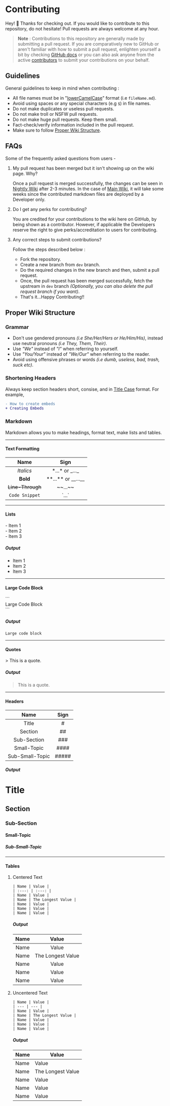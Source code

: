 # Contributing
Hey! 👋 Thanks for checking out. If you would like to contribute to this repository, do not hesitate! Pull requests are always welcome at any hour.

> **Note** : Contributions to this repository are generally made by submitting a pull request.
If you are comparatively new to GitHub or aren't familiar with how to submit a pull request, enlighten yourself a bit by checking [GitHub docs](https://docs.github.com/en/pull-requests)
or you can also ask anyone from the active [contributors](https://github.com/NilPointer-Software/bdfd-wiki/graphs/contributors) to submit your contributions on your behalf.

## Guidelines
General guidelines to keep in mind when contributing :
- All file names must be in "[lowerCamelCase](https://wiki.c2.com/?LowerCamelCase)" format (i.e `fileName.md`).
- Avoid using spaces or any special characters (e.g `$`) in file names.
- Do not make duplicates or useless pull requests.
- Do not make troll or NSFW pull requests.
- Do not make huge pull requests. Keep them small.
- Fact-check/verify information included in the pull request.
- Make sure to follow [Proper Wiki Structure](#proper-wiki-structure).

## FAQs
Some of the frequently asked questions from users -
1. My pull request has been merged but it isn't showing up on the wiki page. Why?

   Once a pull request is merged successfully, the changes can be seen in [Nightly Wiki](https://nilpointer-software.github.io/bdfd-wiki/nightly) after 2-3 minutes. In the case of [Main Wiki](https://nilpointer-software.github.io/bdfd-wiki), it will take some weeks since the contributed markdown files are deployed by a Developer only.

2. Do I get any perks for contributing?

   You are credited for your contributions to the wiki here on GitHub, by being shown as a contributor.
   However, if applicable the Developers reserve the right to give perks/accreditation to users for contributing.

3. Any correct steps to submit contributions?

   Follow the steps described below :
   - Fork the repository.
   - Create a new branch from `dev` branch.
   - Do the required changes in the new branch and then, submit a pull request.
   - Once, the pull request has been merged successfully, fetch the upstream in `dev` branch *(Optionally, you can also delete the pull request branch if you want)*.
   - That's it...Happy Contributing!!

## Proper Wiki Structure

### Grammar
- Don't use gendered pronouns *(i.e She/Her/Hers or He/Him/His)*, instead use neutral pronouns *(i.e They, Them, Their)*.
- Use *"We"* instead of *"I"* when referring to yourself.
- Use *"You/Your"* instead of *"We/Our"* when referring to the reader.
- Avoid using offensive phrases or words *(i.e dumb, useless, bad, trash, suck etc)*.

### Shortening Headers
Always keep section headers short, consise, and in [Title Case](https://en.m.wikipedia.org/wiki/Title_case) format. For example,

```diff
- How to create embeds
+ Creating Embeds
```

### Markdown
Markdown allows you to make headings, format text, make lists and tables.

---
#### Text Formatting
| Name | Sign |
| :---: | :---: |
| *Italics* | \*...\* or \_...\_ |
| **Bold** | \*\*...\*\* or \_\_...\_\_ |
| ~~Line-Through~~ | \~\~...\~\~ |
| `Code Snippet` | \`...\` |

---
#### Lists
\- Item 1\
\- Item 2\
\- Item 3
##### Output
- Item 1
- Item 2
- Item 3

---
#### Large Code Block
\`\`\`\
Large Code Block\
\`\`\`
##### Output
```
Large code block
```
---
#### Quotes
\> This is a quote.
##### Output
> This is a quote.

---
#### Headers
| Name | Sign |
| :---: | :---: |
| Title | # |
| Section | ## |
| Sub-Section | ### |
| Small-Topic | #### |
| Sub-Small-Topic | ##### |
##### Output
# Title
## Section
### Sub-Section
#### Small-Topic

##### Sub-Small-Topic

---
#### Tables

1. Centered Text
   ```
   | Name | Value |
   | :---: | :---: |
   | Name | Value |
   | Name | The Longest Value |
   | Name | Value |
   | Name | Value |
   | Name | Value |
   ```
   ##### Output
   | Name | Value |
   | :---: | :---: |
   | Name | Value |
   | Name | The Longest Value |
   | Name | Value |
   | Name | Value |
   | Name | Value |
2. Uncentered Text
   ```
   | Name | Value |
   | --- | --- |
   | Name | Value |
   | Name | The Longest Value |
   | Name | Value |
   | Name | Value |
   | Name | Value |
   ```
   ##### Output
   | Name | Value |
   | --- | --- |
   | Name | Value |
   | Name | The Longest Value |
   | Name | Value |
   | Name | Value |
   | Name | Value |
